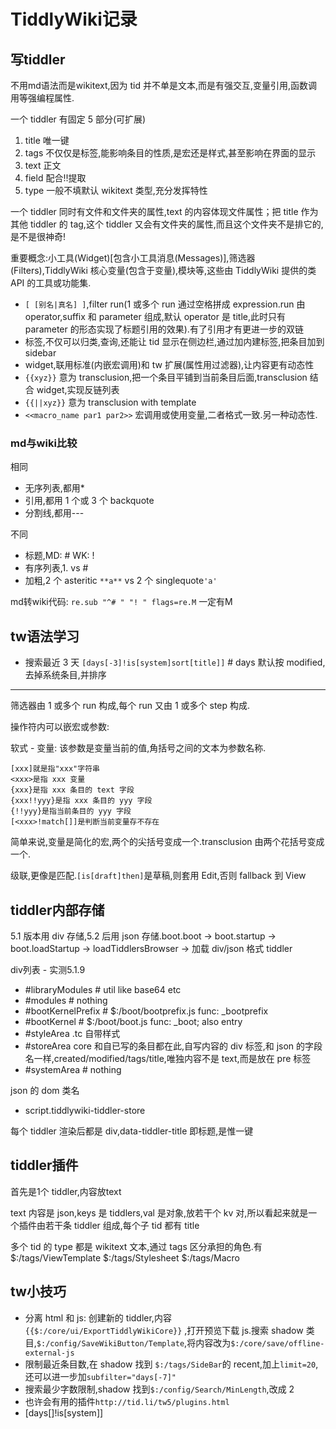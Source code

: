 # TiddlyWiki记录

## 写tiddler

不用md语法而是wikitext,因为 tid 并不单是文本,而是有强交互,变量引用,函数调用等强编程属性.

一个 tiddler 有固定 5 部分(可扩展)

1. title 唯一键
2. tags 不仅仅是标签,能影响条目的性质,是宏还是样式,甚至影响在界面的显示
3. text 正文
4. field 配合!!提取
5. type 一般不填默认 wikitext 类型,充分发挥特性

一个 tiddler 同时有文件和文件夹的属性,text 的内容体现文件属性；把 title 作为其他 tiddler 的 tag,这个 tiddler 又会有文件夹的属性,而且这个文件夹不是排它的,是不是很神奇!

重要概念:小工具(Widget)[包含小工具消息(Messages)],筛选器(Filters),TiddlyWiki 核心变量(包含于变量),模块等,这些由 TiddlyWiki 提供的类 API 的工具或功能集.

* `[ [别名|真名] ]`,filter run(1 或多个 run 通过空格拼成 expression.run 由 operator,suffix 和 parameter 组成,默认 operator 是 title,此时只有 parameter 的形态实现了标题引用的效果).有了引用才有更进一步的双链
* 标签,不仅可以归类,查询,还能让 tid 显示在侧边栏,通过加内建标签,把条目加到 sidebar
* widget,联用标准(内嵌宏调用)和 tw 扩展(属性用过滤器),让内容更有动态性
* `{{xyz}}` 意为 transclusion,把一个条目平铺到当前条目后面,transclusion 结合 widget,实现反链列表
* `{{||xyz}}` 意为 transclusion with template
* `<<macro_name par1 par2>>` 宏调用或使用变量,二者格式一致.另一种动态性.

### md与wiki比较

相同

* 无序列表,都用*
* 引用,都用 1 个或 3 个 backquote
* 分割线,都用---

不同

* 标题,MD: # WK: !
* 有序列表,1. vs #
* 加粗,2 个 asteritic `**a**` vs 2 个 singlequote`'a'`

md转wiki代码: `re.sub "^# " "! " flags=re.M` 一定有M

## tw语法学习

* 搜索最近 3 天 `[days[-3]!is[system]sort[title]]`  # days 默认按 modified,去掉系统条目,并排序

---

筛选器由 1 或多个 run 构成,每个 run 又由 1 或多个 step 构成.

操作符内可以嵌宏或参数:

软式 - 变量:<like this> 该参数是变量当前的值,角括号之间的文本为参数名称.

```
[xxx]就是指"xxx"字符串
<xxx>是指 xxx 变量
{xxx}是指 xxx 条目的 text 字段
{xxx!!yyy}是指 xxx 条目的 yyy 字段
{!!yyy}是指当前条目的 yyy 字段
[<xxx>!match[]]是判断当前变量存不存在
```

简单来说,变量是简化的宏,两个的尖括号变成一个.transclusion 由两个花括号变成一个.

级联,更像是匹配.`[is[draft]then]`是草稿,则套用 Edit,否则 fallback 到 View

## tiddler内部存储

5.1 版本用 div 存储,5.2 后用 json 存储.boot.boot -> boot.startup -> boot.loadStartup -> loadTiddlersBrowser -> 加载 div/json 格式 tiddler

div列表 - 实测5.1.9

* #libraryModules    # util like base64 etc
* #modules   # nothing
* #bootKernelPrefix   # $:/boot/bootprefix.js   func: _bootprefix
* #bootKernel    # $:/boot/boot.js   func: _boot; also entry
* #styleArea     .tc 自带样式
* #storeArea    core 和自已写的条目都在此,自写内容的 div 标签,和 json 的字段名一样,created/modified/tags/title,唯独内容不是 text,而是放在 pre 标签
* #systemArea   # nothing

json 的 dom 类名

* script.tiddlywiki-tiddler-store

每个 tiddler 渲染后都是 div,data-tiddler-title 即标题,是惟一键

## tiddler插件

首先是1个 tiddler,内容放text

text 内容是 json,keys 是 tiddlers,val 是对象,放若干个 kv 对,所以看起来就是一个插件由若干条 tiddler 组成,每个子 tid 都有 title

多个 tid 的 type 都是 wikitext 文本,通过 tags 区分承担的角色.有$:/tags/ViewTemplate $:/tags/Stylesheet $:/tags/Macro

## tw小技巧

* 分离 html 和 js: 创建新的 tiddler,内容 `{{$:/core/ui/ExportTiddlyWikiCore}}` ,打开预览下载 js.搜索 shadow 类目,`$:/config/SaveWikiButton/Template`,将内容改为`$:/core/save/offline-external-js`
* 限制最近条目数,在 shadow 找到 `$:/tags/SideBar`的 recent,加上`limit=20`,还可以进一步加`subfilter="days[-7]"`
* 搜索最少字数限制,shadow 找到`$:/config/Search/MinLength`,改成 2
* 也许会有用的插件`http://tid.li/tw5/plugins.html`
* [days[]!is[system]]
